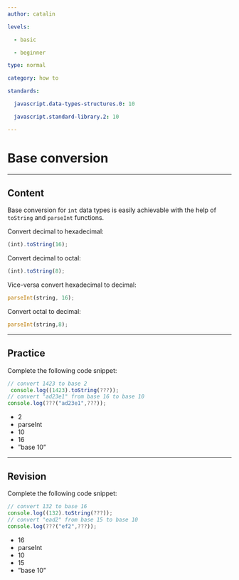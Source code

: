 ```yaml
---
author: catalin

levels:

  - basic

  - beginner

type: normal

category: how to

standards:

  javascript.data-types-structures.0: 10

  javascript.standard-library.2: 10

---
```


# Base conversion

---
## Content

Base conversion for `int` data types is easily achievable with the help of `toString` and `parseInt` functions. 

Convert decimal to hexadecimal:
```javascript
(int).toString(16);
```

Convert decimal to octal:
```javascript
(int).toString(8);
```
Vice-versa convert hexadecimal to decimal:
```javascript
parseInt(string, 16);
```
Convert octal to decimal:
```javascript
parseInt(string,8);

```

---
## Practice

Complete the following code snippet:
```javascript
// convert 1423 to base 2
 console.log((1423).toString(???));
// convert "ad23e1" from base 16 to base 10
console.log(???("ad23e1",???));
```

* 2
* parseInt
* 10
* 16
* ”base 10”

---
## Revision

Complete the following code snippet:
```javascript
// convert 132 to base 16
console.log((132).toString(???));
// convert "ead2" from base 15 to base 10
console.log(???("ef2",???));
```

* 16
* parseInt
* 10
* 15
* ”base 10”

 
